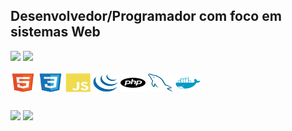 ## Desenvolvedor/Programador com foco em sistemas Web

<div>
  <a href="https://github.com/eduardo-domingos"></a>
  <img heigth="180em" src="https://github-readme-stats.vercel.app/api?username=eduardo-domingos&show_icons=true&theme=dark#gh-dark-mode-only">
  <img heigth="200em" src="https://github-readme-stats.vercel.app/api/top-langs/?username=eduardo-domingos&layout=compact&theme=dark#gh-dark-mode-only">
</div>

<div style="display: inline_block"><br>
  <img align="center" alt="Edu-HTML" height="30" width="40" src="https://raw.githubusercontent.com/devicons/devicon/master/icons/html5/html5-original.svg">
  <img align="center" alt="Edu-CSS" height="30" width="40" src="https://raw.githubusercontent.com/devicons/devicon/master/icons/css3/css3-original.svg">
  <img align="center" alt="Edu-Js" height="30" width="40" src="https://raw.githubusercontent.com/devicons/devicon/master/icons/javascript/javascript-plain.svg">
  <img align="center" alt="Edu-jquery" height="30" width="40" src="https://raw.githubusercontent.com/devicons/devicon/master/icons/jquery/jquery-plain.svg">
  <img align="center" alt="Edu-PHP" height="30" width="40" src="https://raw.githubusercontent.com/devicons/devicon/master/icons/php/php-plain.svg">
<img align="center" alt="Edu-mysql" height="30" width="40" src="https://raw.githubusercontent.com/devicons/devicon/master/icons/mysql/mysql-plain.svg">
<img align="center" alt="Edu-docker" height="30" width="40" src="https://raw.githubusercontent.com/devicons/devicon/master/icons/docker/docker-plain.svg">
</div>
  
  ##
 
<div>
  <a href = "mailto:eduardodomingos2077@gmail.com"><img src="https://img.shields.io/badge/-Gmail-%23333?style=for-the-badge&logo=gmail&logoColor=white" target="_blank"></a>
  <a href="https://br.linkedin.com/in/eduardo-domingos-0063ba206" target="_blank"><img src="https://img.shields.io/badge/-LinkedIn-%230077B5?style=for-the-badge&logo=linkedin&logoColor=white" target="_blank"></a> 
</div>
